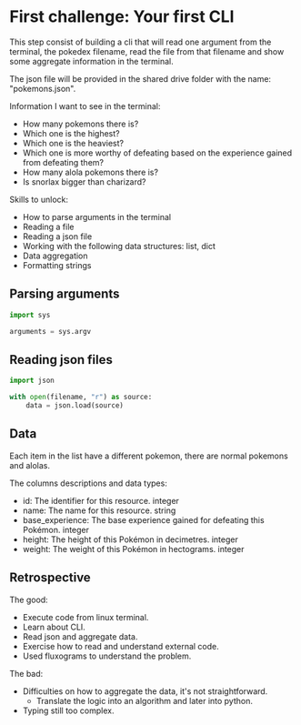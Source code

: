 # First challenge: Your first CLI

This step consist of building a cli that will read one argument from the terminal, the pokedex filename, read the file from that filename and show some aggregate information in the terminal.

The json file will be provided in the shared drive folder with the name: "pokemons.json".

Information I want to see in the terminal:
- How many pokemons there is?
- Which one is the highest?
- Which one is the heaviest?
- Which one is more worthy of defeating based on the experience gained from defeating them?
- How many alola pokemons there is?
- Is snorlax bigger than charizard?

Skills to unlock:
- How to parse arguments in the terminal
- Reading a file
- Reading a json file
- Working with the following data structures: list, dict
- Data aggregation
- Formatting strings

## Parsing arguments

```python
import sys

arguments = sys.argv
```

## Reading json files

```python
import json

with open(filename, "r") as source:
    data = json.load(source)
```

## Data

Each item in the list have a different pokemon, there are normal pokemons and alolas.

The columns descriptions and data types:
- id: The identifier for this resource. integer
- name: The name for this resource. string
- base_experience: The base experience gained for defeating this Pokémon. integer
- height: The height of this Pokémon in decimetres. integer
- weight: The weight of this Pokémon in hectograms. integer

## Retrospective

The good:
- Execute code from linux terminal.
- Learn about CLI.
- Read json and aggregate data.
- Exercise how to read and understand external code.
- Used fluxograms to understand the problem.

The bad:
- Difficulties on how to aggregate the data, it's not straightforward.
    - Translate the logic into an algorithm and later into python.
- Typing still too complex.
